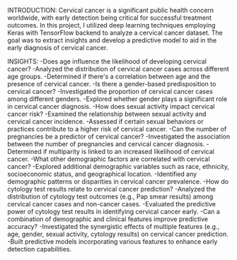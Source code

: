 INTRODUCTION:
Cervical cancer is a significant public health concern worldwide, with early detection being critical for successful treatment outcomes.
In this project, I utilized deep learning techniques employing Keras with TensorFlow backend to analyze a cervical cancer dataset. The goal was to extract insights and develop a predictive model to aid in the early diagnosis of cervical cancer.

INSIGHTS:
-Does age influence the likelihood of developing cervical cancer?
-Analyzed the distribution of cervical cancer cases across different age groups.
-Determined if there's a correlation between age and the presence of cervical cancer.
-Is there a gender-based predisposition to cervical cancer?
-Investigated the proportion of cervical cancer cases among different genders.
-Explored whether gender plays a significant role in cervical cancer diagnosis.
-How does sexual activity impact cervical cancer risk?
-Examined the relationship between sexual activity and cervical cancer incidence.
-Assessed if certain sexual behaviors or practices contribute to a higher risk of cervical cancer.
-Can the number of pregnancies be a predictor of cervical cancer?
-Investigated the association between the number of pregnancies and cervical cancer diagnosis.
-Determined if multiparity is linked to an increased likelihood of cervical cancer.
-What other demographic factors are correlated with cervical cancer?
-Explored additional demographic variables such as race, ethnicity, socioeconomic status, and geographical location.
-Identified any demographic patterns or disparities in cervical cancer prevalence.
-How do cytology test results relate to cervical cancer prediction?
-Analyzed the distribution of cytology test outcomes (e.g., Pap smear results) among cervical cancer cases and non-cancer cases.
-Evaluated the predictive power of cytology test results in identifying cervical cancer early.
-Can a combination of demographic and clinical features improve predictive accuracy?
-Investigated the synergistic effects of multiple features (e.g., age, gender, sexual activity, cytology results) on cervical cancer prediction.
-Built predictive models incorporating various features to enhance early detection capabilities.
